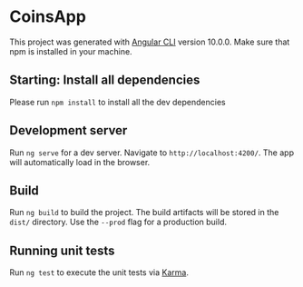 # CoinsApp

This project was generated with [Angular CLI](https://github.com/angular/angular-cli) version 10.0.0. Make sure that npm is installed in your machine.

## Starting: Install all dependencies

Please run `npm install` to install all the dev dependencies

## Development server

Run `ng serve` for a dev server. Navigate to `http://localhost:4200/`. The app will automatically load in the browser.

## Build

Run `ng build` to build the project. The build artifacts will be stored in the `dist/` directory. Use the `--prod` flag for a production build.

## Running unit tests

Run `ng test` to execute the unit tests via [Karma](https://karma-runner.github.io).

